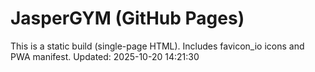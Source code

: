 # JasperGYM (GitHub Pages)

This is a static build (single-page HTML). Includes favicon_io icons and PWA manifest.
Updated: 2025-10-20 14:21:30
